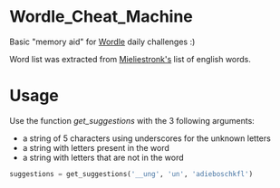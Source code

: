 # Wordle_Cheat_Machine

Basic "memory aid" for [Wordle](https://www.powerlanguage.co.uk/wordle/ "Wordle page") daily challenges :)

Word list was extracted from [Mieliestronk's](http://www.mieliestronk.com/wordlist.html) list of english words.

# Usage

Use the function *get_suggestions* with the 3 following arguments:
+ a string of 5 characters using underscores for the unknown letters
+ a string with letters present in the word
+ a string with letters that are not in the word

```python
suggestions = get_suggestions('__ung', 'un', 'adieboschkfl')
```
